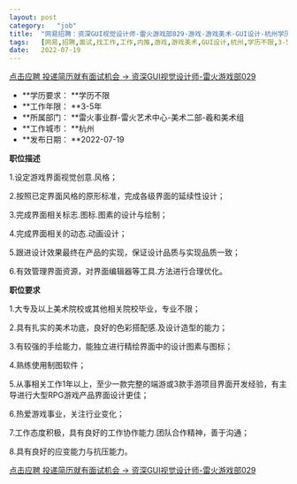 ```yaml
---
layout:	post
category:	"job"
title:	"网易招聘：资深GUI视觉设计师-雷火游戏部029-游戏-游戏美术-GUI设计-杭州学历不限3-5年"
tags:	[网易,招聘,面试,找工作,工作,内推,游戏,游戏美术,GUI设计,杭州,学历不限,3-5年]
date:	2022-07-19
---
```


[点击应聘 投递简历就有面试机会 ->  资深GUI视觉设计师-雷火游戏部029](http://mobile.bole.netease.com/bole/boleDetail?id=4312&employeeId=346f03c3cda5f04c&key=all)



- **学历要求： **学历不限
- **工作年限： **3-5年
- **所属部门： **雷火事业群-雷火艺术中心-美术二部-羲和美术组
- **工作城市： **杭州
- **发布日期： **2022-07-19



**职位描述**

1.设定游戏界面视觉创意.风格；

2.按照已定界面风格的原形标准，完成各级界面的延续性设计；

3.完成界面相关标志.图标.图素的设计与绘制；

4.完成界面相关的动态.动画设计；

5.跟进设计效果最终在产品的实现，保证设计品质与实现品质一致；

6.有效管理界面资源，对界面编辑器等工具.方法进行合理优化。



**职位要求**

1.大专及以上美术院校或其他相关院校毕业，专业不限；

2.具有扎实的美术功底，良好的色彩搭配感.及设计造型的能力；

3.有较强的手绘能力，能独立进行精绘界面中的设计图素与图标；

4.熟练使用制图软件；

5.从事相关工作1年以上，至少一款完整的端游或3款手游项目界面开发经验，有主导进行大型RPG游戏产品界面设计更佳；

6.热爱游戏事业，关注行业变化；

7.工作态度积极，具有良好的工作协作能力.团队合作精神，善于沟通；

8.具有良好的应变能力与抗压能力。



[点击应聘 投递简历就有面试机会 ->  资深GUI视觉设计师-雷火游戏部029](http://mobile.bole.netease.com/bole/boleDetail?id=4312&employeeId=346f03c3cda5f04c&key=all)
